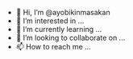 - 👋 Hi, I’m @ayobikinmasakan
- 👀 I’m interested in ...
- 🌱 I’m currently learning ...
- 💞️ I’m looking to collaborate on ...
- 📫 How to reach me ...

<!---
ayobikinmasakan/ayobikinmasakan is a ✨ special ✨ repository because its `README.md` (this file) appears on your GitHub profile.
You can click the Preview link to take a look at your changes.
--->
